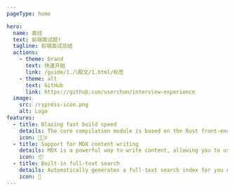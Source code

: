 ```yaml
---
pageType: home

hero:
  name: 面经
  text: 前端面试题!
  tagline: 前端面试总结
  actions:
    - theme: brand
      text: 快速开始
      link: /guide/1.八股文/1.html/标签
    - theme: alt
      text: GitHub
      link: https://github.com/userchun/interview-experience
  image:
    src: /rspress-icon.png
    alt: Logo
features:
  - title: Blazing fast build speed
    details: The core compilation module is based on the Rust front-end toolchain, providing a more ultimate development experience.
    icon: 🏃🏻‍♀️
  - title: Support for MDX content writing
    details: MDX is a powerful way to write content, allowing you to use React components in Markdown.
    icon: 📦
  - title: Built-in full-text search
    details: Automatically generates a full-text search index for you during construction, providing out-of-the-box full-text search capabilities.
    icon: 🎨
---
```

